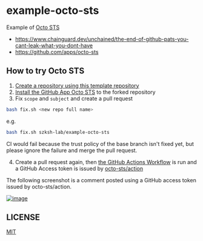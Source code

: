 # example-octo-sts

Example of [Octo STS](https://github.com/octo-sts)

- https://www.chainguard.dev/unchained/the-end-of-github-pats-you-cant-leak-what-you-dont-have
- https://github.com/apps/octo-sts

## How to try Octo STS

1. [Create a repository using this template repository](https://github.com/new?template_name=example-octo-sts&template_owner=suzuki-shunsuke)
1. [Install the GitHub App Octo STS](https://github.com/apps/octo-sts) to the forked repository
1. Fix `scope` and `subject` and create a pull request

```sh
bash fix.sh <new repo full name>
```

e.g.

```sh
bash fix.sh szksh-lab/example-octo-sts
```

CI would fail because the trust policy of the base branch isn't fixed yet, but please ignore the failure and merge the pull request.

4. Create a pull request again, then [the GitHub Actions Workflow](.github/workflows/pull_request.yaml) is run and a GitHub Access token is issued by [octo-sts/action](https://github.com/octo-sts/action)

The following screenshot is a comment posted using a GitHub access token issued by octo-sts/action.

[![image](https://github.com/suzuki-shunsuke/example-octo-sts/assets/13323303/9adec74f-7880-45d7-a96a-31a2a32dd728)](https://github.com/suzuki-shunsuke/example-octo-sts/pull/3#issuecomment-2094568949)

## LICENSE

[MIT](LICENSE)
